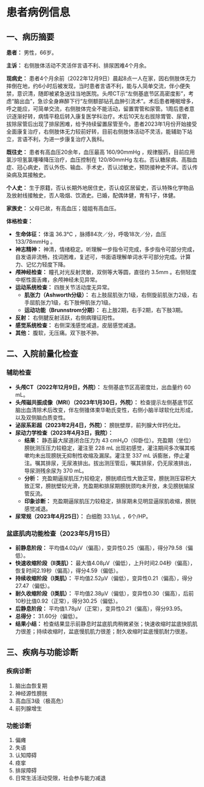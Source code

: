 # 患者病例信息

## 一、病历摘要

**患者：** 男性，66岁。

**主诉：** 右侧肢体活动不灵活伴言语不利、排尿困难4个月余。

**现病史：** 患者4个月余前（2022年12月9日）晨起8点一人在家，因右侧肢体无力摔倒在地，约6小时后被发现，当时患者言语不利，能与人简单交流，伴小便失禁，意识清，随即被紧急送往当地医院。头颅CT示“左侧基底节区高密度影”，考虑“脑出血”，急诊全身麻醉下行“左侧额部钻孔血肿引流术”。术后患者睡眠增多，呼之能应，可简单交流，右侧肢体完全不能活动，留置胃管和尿管。1周后患者意识逐渐好转，病情平稳后转入康复医学科治疗。术后10天左右拔除胃管、尿管，拔除尿管后出现了排尿困难，给予持续留置尿管至今。患者2023年1月份开始接受全面康复治疗，右侧肢体无力较前好转，目前右侧肢体活动不灵活，能辅助下站立，言语不利，为进一步康复治疗入我科。

**既往史：** 患者有高血压20余年，血压最高 160/90mmHg ，规律服药，目前应用氯沙坦氢氯噻嗪降压治疗，血压控制在 120/80mmHg 左右。否认糖尿病、高脂血症、冠心病史，否认外伤、输血、手术史，否认过敏史，预防接种史不详。否认传染病及其接触史。

**个人史：** 生于原籍，否认长期外地居住史，否认疫区居留史，否认特殊化学物品及放射线接触史，否人吸烟、饮酒史。已婚，配偶体健，育有1子，体健。

**家族史：** 父母已故，有高血压；姐姐有高血压。

**体格检查：**
*   **生命体征：** 体温 36.3℃ ，脉搏84次／分，呼吸18次／分，血压 133/78mmHg 。
*   **神志精神：** 神清，情绪稳定。听理解一步指令可完成，多步指令可部分完成，自发语非流畅，找词困难，复述可，书面语理解单词水平可部分完成。计算力、记忆力轻度下降。
*   **颅神经检查：** 瞳孔对光反射灵敏，双侧等大等圆，直径约 3.5mm 。右侧轻度中枢性面舌瘫，余颅神经未见异常。
*   **运动系统检查：** 四肢关节活动度无异常。
    *   **肌张力（Ashworth分级）：** 右上肢屈肌张力1级，右侧旋前肌张力2级，右手屈肌张力1级，右下肢伸肌张力1级。
    *   **运动功能（Brunnstrom分期）：** 右上肢2期，右手2期，右下肢3期。
*   **反射：** 右侧腱反射活跃，右侧病理征阳性。
*   **感觉系统检查：** 右侧深浅感觉减退，皮层感觉减退。
*   **其他：** 腹软，无压痛。双下肢不肿。

## 二、入院前量化检查

### 辅助检查

*   **头颅CT（2022年12月9日，外院）：** 左侧基底节区高密度灶，出血量约 60 mL。
*   **头颅磁共振成像（MRI）（2023年1月30日，外院）：** 检查提示左侧基底节区脑出血清除术后改变，伴左侧锥体束华勒氏变性，右侧小脑半球软化灶形成，以及双侧脑白质变性。
*   **泌尿系彩超（2023年2月4日，外院）：** 膀胱壁厚，前列腺大伴钙化灶。
*   **尿动力学检查（2023年4月3日，我院）：**
    *   **结果：** 静态最大尿道闭合压力为 43 cmH₂O（仰卧位）。充盈期（坐位）膀胱测压压力较稳定，灌注至 228 mL 出现初感觉，灌注期间多次嘱其咳嗽均未出现膀胱无抑制性收缩及漏尿。灌注至 337 mL 诉膨胀，停止灌注。嘱其排尿，无尿液排出。拔出测压管后，嘱其排尿，仍无尿液排出，导尿测残余尿为 370 mL。
    *   **分析：** 充盈期逼尿肌压力较稳定，膀胱顺应性大致正常，膀胱测压容积大致正常，膀胱壁较光滑，充盈期和排尿期膀胱颈均未开放，未见膀胱输尿管反流。
    *   **印象诊断：** 充盈期逼尿肌压力较稳定，排尿期未见明显逼尿肌收缩，膀胱感觉减退。
*   **尿常规（2023年4月25日）：** 白细胞 33.1/μL ，6个/HP。

### 盆底肌肉功能检查（2023年5月15日）

*   **前静息阶段：** 平均值4.02μV（偏高），变异性0.25（偏高），得分79.58（偏低）。
*   **快速收缩阶段（Ⅱ类肌）：** 最大值4.08μV（偏低），上升时间2.04秒（偏高），恢复时间2.19秒（偏高），得分4.59（偏低）。
*   **持续收缩阶段（Ⅰ类肌）：** 平均值2.52μV（偏低），变异性0.21（偏高），得分27.47（偏低）。
*   **耐久收缩阶段（Ⅰ类肌）：** 平均值2.38μV（偏低），变异性0.30（偏高），后前10秒比值0.92（正常），得分30.25（偏低）。
*   **后静息阶段：** 平均值1.78μV（正常），变异性0.21（偏高），得分93.95。
*   **总得分：** 31.60分（偏低）。
*   **结果小结：** 检查结果显示前静息时盆底肌肉稍微紧张；快速收缩时盆底快肌肌力很差；持续收缩时，盆底慢肌肌力很差；耐久收缩时盆底慢肌耐力很差。

## 三、疾病与功能诊断

### 疾病诊断
1.  脑出血恢复期
2.  神经源性膀胱
3.  高血压3级（极高危）
4.  前列腺增生

### 功能诊断
1.  偏瘫
2.  失语
3.  认知障碍
4.  痉挛
5.  排尿障碍
6.  日常生活活动受限，社会参与能力减退
